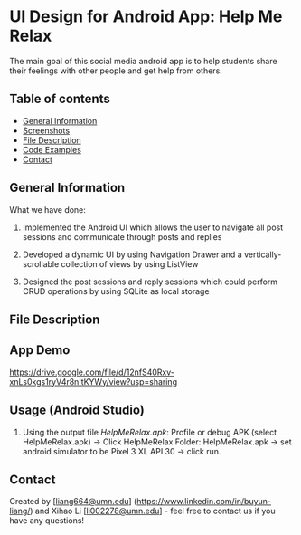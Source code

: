# UI Design for Android App: Help Me Relax
The main goal of this social media android app is to help students share their feelings with other people and get help from others.

## Table of contents
* [General Information](#general-information)
* [Screenshots](#screenshots)
* [File Description](#file-description)
* [Code Examples](#code-examples)
* [Contact](#contact)

## General Information
What we have done:

1. Implemented the Android UI which allows the user to navigate all post sessions and communicate through posts and replies

2. Developed a dynamic UI by using Navigation Drawer and a vertically-scrollable collection of views by using ListView

3. Designed the post sessions and reply sessions which could perform CRUD operations by using SQLite as local storage

## File Description
 

## App Demo 

https://drive.google.com/file/d/12nfS40Rxv-xnLs0kgs1ryV4r8nItKYWy/view?usp=sharing

## Usage (Android Studio)
1. Using the output file *HelpMeRelax.apk*: Profile or debug APK (select HelpMeRelax.apk) -> Click HelpMeRelax Folder: HelpMeRelax.apk -> set android simulator to be Pixel 3 XL API 30 -> click run.


## Contact
Created by [liang664@umn.edu] (https://www.linkedin.com/in/buyun-liang/) and Xihao Li [li002278@umn.edu] - feel free to contact us if you have any questions!
